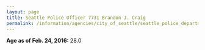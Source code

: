```yaml
---
layout: page
title: Seattle Police Officer 7731 Brandon J. Craig
permalink: /information/agencies/city_of_seattle/seattle_police_department/copbook/7731/
---
```


**Age as of Feb. 24, 2016:** 28.0
